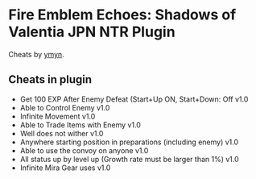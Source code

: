 # Fire Emblem Echoes: Shadows of Valentia JPN NTR Plugin

Cheats by [ymyn](https://gbatemp.net/threads/gateway-cheats.402900/page-119#post-7224932).

## Cheats in plugin
* Get 100 EXP After Enemy Defeat (Start+Up ON, Start+Down: Off v1.0
* Able to Control Enemy v1.0
* Infinite Movement v1.0
* Able to Trade Items with Enemy v1.0
* Well does not wither v1.0
* Anywhere starting position in preparations (including enemy) v1.0
* Able to use the convoy on anyone v1.0
* All status up by level up (Growth rate must be larger than 1%) v1.0
* Infinite Mira Gear uses v1.0
